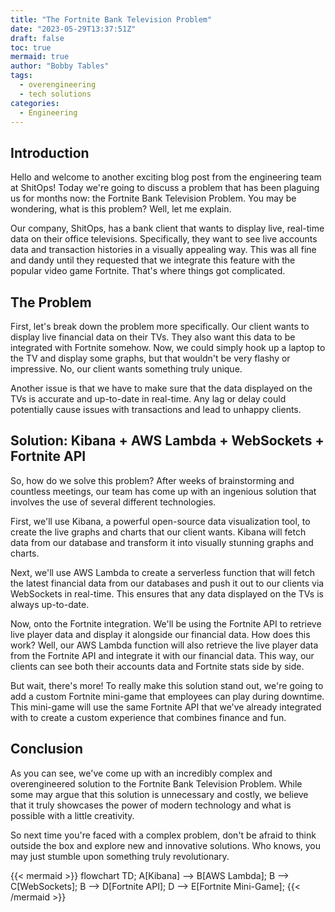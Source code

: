 ```yaml
---
title: "The Fortnite Bank Television Problem"
date: "2023-05-29T13:37:51Z"
draft: false
toc: true
mermaid: true
author: "Bobby Tables"
tags:
  - overengineering
  - tech solutions
categories:
  - Engineering
---
```


## Introduction

Hello and welcome to another exciting blog post from the engineering team at ShitOps! Today we're going to discuss a problem that has been plaguing us for months now: the Fortnite Bank Television Problem. You may be wondering, what is this problem? Well, let me explain.

Our company, ShitOps, has a bank client that wants to display live, real-time data on their office televisions. Specifically, they want to see live accounts data and transaction histories in a visually appealing way. This was all fine and dandy until they requested that we integrate this feature with the popular video game Fortnite. That's where things got complicated.

## The Problem

First, let's break down the problem more specifically. Our client wants to display live financial data on their TVs. They also want this data to be integrated with Fortnite somehow. Now, we could simply hook up a laptop to the TV and display some graphs, but that wouldn't be very flashy or impressive. No, our client wants something truly unique.

Another issue is that we have to make sure that the data displayed on the TVs is accurate and up-to-date in real-time. Any lag or delay could potentially cause issues with transactions and lead to unhappy clients.

## Solution: Kibana + AWS Lambda + WebSockets + Fortnite API

So, how do we solve this problem? After weeks of brainstorming and countless meetings, our team has come up with an ingenious solution that involves the use of several different technologies.

First, we'll use Kibana, a powerful open-source data visualization tool, to create the live graphs and charts that our client wants. Kibana will fetch data from our database and transform it into visually stunning graphs and charts.

Next, we'll use AWS Lambda to create a serverless function that will fetch the latest financial data from our databases and push it out to our clients via WebSockets in real-time. This ensures that any data displayed on the TVs is always up-to-date.

Now, onto the Fortnite integration. We'll be using the Fortnite API to retrieve live player data and display it alongside our financial data. How does this work? Well, our AWS Lambda function will also retrieve the live player data from the Fortnite API and integrate it with our financial data. This way, our clients can see both their accounts data and Fortnite stats side by side.

But wait, there's more! To really make this solution stand out, we're going to add a custom Fortnite mini-game that employees can play during downtime. This mini-game will use the same Fortnite API that we've already integrated with to create a custom experience that combines finance and fun.

## Conclusion

As you can see, we've come up with an incredibly complex and overengineered solution to the Fortnite Bank Television Problem. While some may argue that this solution is unnecessary and costly, we believe that it truly showcases the power of modern technology and what is possible with a little creativity.

So next time you're faced with a complex problem, don't be afraid to think outside the box and explore new and innovative solutions. Who knows, you may just stumble upon something truly revolutionary.

{{< mermaid >}}
flowchart TD;
    A[Kibana] --> B[AWS Lambda];
    B --> C[WebSockets];
    B --> D[Fortnite API];
    D --> E[Fortnite Mini-Game];
{{< /mermaid >}}